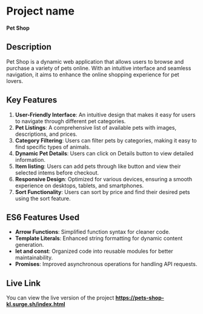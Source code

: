 
# Project name
**Pet Shop**

## Description
Pet Shop is a dynamic web application that allows users to browse and purchase a variety of pets online. With an intuitive interface and seamless navigation, it aims to enhance the online shopping experience for pet lovers.

## Key Features
1. **User-Friendly Interface**: An intuitive design that makes it easy for users to navigate through different pet categories.
2. **Pet Listings**: A comprehensive list of available pets with images, descriptions, and prices.
3. **Category Filtering**: Users can filter pets by categories, making it easy to find specific types of animals.
4. **Dynamic Pet Details**: Users can click on Details button to view detailed information.
5. **Item listing**: Users can add pets through like button and view their selected intems before checkout.
6. **Responsive Design**: Optimized for various devices, ensuring a smooth experience on desktops, tablets, and smartphones.
7. **Sort Functionality**: Users can sort by price and find their desired pets using the sort feature.

## ES6 Features Used
- **Arrow Functions**: Simplified function syntax for cleaner code.
- **Template Literals**: Enhanced string formatting for dynamic content generation.
- **let and const**: Organized code into reusable modules for better maintainability.
- **Promises**: Improved asynchronous operations for handling API requests.

## Live Link
You can view the live version of the project **https://pets-shop-kl.surge.sh/index.html**
